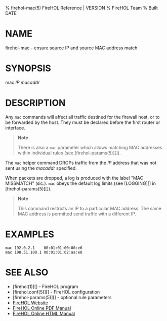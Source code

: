 % firehol-mac(5) FireHOL Reference | VERSION
% FireHOL Team
% Built DATE

# NAME

firehol-mac - ensure source IP and source MAC address match

# SYNOPSIS

mac *IP* *macaddr*

# DESCRIPTION


Any `mac` commands will affect all traffic destined for the firewall
host, or to be forwarded by the host. They must be declared before the
first router or interface.

> **Note**
>
> There is also a `mac` parameter which allows matching MAC addresses
> within individual rules (see [firehol-params(5)][]).

The `mac` helper command DROPs traffic from the *IP* address that was not
sent using the *macaddr* specified.

When packets are dropped, a log is produced with the label "MAC
MISSMATCH" (sic.). `mac` obeys the default log limits (see
[LOGGING][] in [firehol-params(5)][]).

> **Note**
>
> This command restricts an IP to a particular MAC address. The same MAC
> address is permitted send traffic with a different IP.


# EXAMPLES

~~~~
mac 192.0.2.1    00:01:01:00:00:e6
mac 198.51.100.1 00:01:01:02:aa:e8
~~~~

# SEE ALSO

* [firehol(1)][] - FireHOL program
* [firehol.conf(5)][] - FireHOL configuration
* [firehol-params(5)][] - optional rule parameters
* [FireHOL Website](http://firehol.org/)
* [FireHOL Online PDF Manual](http://firehol.org/firehol-manual.pdf)
* [FireHOL Online HTML Manual](http://firehol.org/manual)
